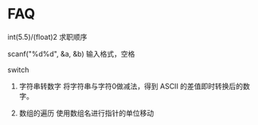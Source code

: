 # FAQ

int(5.5)/(float)2 求职顺序

scanf("%d%d", &a, &b) 输入格式，空格

switch

1. 字符串转数字
将字符串与字符0做减法，得到 ASCII 的差值即时转换后的数字。

2. 数组的遍历
使用数组名进行指针的单位移动   